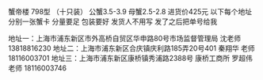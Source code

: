 蟹帝楼 798型 （十只装）	公蟹3.5-3.9   母蟹2.5-2.8  进货价425元 
以下每个地址分别一张蟹卡 分量要足 包装要好 发货人不用写 发了之后把单号给我

地址一：上海市浦东新区市外高桥自贸区华申路80号市场监督管理局 沈老师 13818816230
地址二：上海市浦东新区合庆镇庆利路185弄20号401 秦翔华 老师 18116003701
地址三：上海市浦东新区康桥镇秀浦路2388号 康桥工商所 罗超伟 老师 18116003746
